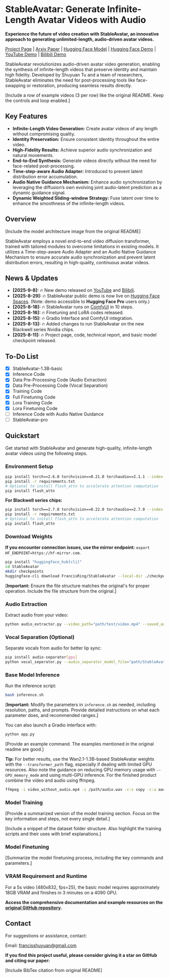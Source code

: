 # StableAvatar: Generate Infinite-Length Avatar Videos with Audio

**Experience the future of video creation with StableAvatar, an innovative approach to generating unlimited-length, audio-driven avatar videos.**

[Project Page](https://francis-rings.github.io/StableAvatar) | [Arxiv Paper](https://arxiv.org/abs/2508.08248) | [Hugging Face Model](https://huggingface.co/FrancisRing/StableAvatar/tree/main) | [Hugging Face Demo](https://huggingface.co/spaces/YinmingHuang/StableAvatar) | [YouTube Demo](https://www.youtube.com/watch?v=6lhvmbzvv3Y) | [Bilibili Demo](https://www.bilibili.com/video/BV1hUt9z4EoQ)

StableAvatar revolutionizes audio-driven avatar video generation, enabling the synthesis of infinite-length videos that preserve identity and maintain high fidelity.  Developed by Shuyuan Tu and a team of researchers, StableAvatar eliminates the need for post-processing tools like face-swapping or restoration, producing seamless results directly.

[Include a row of example videos (3 per row) like the original README. Keep the controls and loop enabled.]

## Key Features

*   **Infinite-Length Video Generation:** Create avatar videos of any length without compromising quality.
*   **Identity Preservation:**  Ensure consistent identity throughout the entire video.
*   **High-Fidelity Results:**  Achieve superior audio synchronization and natural movements.
*   **End-to-End Synthesis:**  Generate videos directly without the need for face-related post-processing.
*   **Time-step-aware Audio Adapter:** Introduced to prevent latent distribution error accumulation.
*   **Audio Native Guidance Mechanism:** Enhance audio synchronization by leveraging the diffusion’s own evolving joint audio-latent prediction as a dynamic guidance signal.
*   **Dynamic Weighted Sliding-window Strategy:** Fuse latent over time to enhance the smoothness of the infinite-length videos.

## Overview

[Include the model architecture image from the original README]

StableAvatar employs a novel end-to-end video diffusion transformer, trained with tailored modules to overcome limitations in existing models. It utilizes a Time-step-aware Audio Adapter and an Audio Native Guidance Mechanism to ensure accurate audio synchronization and prevent latent distribution errors, resulting in high-quality, continuous avatar videos.

## News & Updates

*   **[2025-9-8]:** 🔥  New demo released on [YouTube](https://www.youtube.com/watch?v=GH4hrxIis3Q) and [Bilibili](https://www.bilibili.com/video/BV1jGYPzqEux).
*   **[2025-8-29]:** 🔥 StableAvatar public demo is now live on [Hugging Face Spaces](https://huggingface.co/spaces/YinmingHuang/StableAvatar). (Note: demo accessible to **Hugging Face Pro** users only.)
*   **[2025-8-18]:** 🔥 StableAvatar runs on [ComfyUI](https://github.com/smthemex/ComfyUI_StableAvatar) in 10 steps.
*   **[2025-8-16]:** 🔥 Finetuning and LoRA codes released.
*   **[2025-8-15]:** 🔥 Gradio Interface and ComfyUI integration.
*   **[2025-8-13]:** 🔥 Added changes to run StableAvatar on the new Blackwell series Nvidia chips.
*   **[2025-8-11]:** 🔥 Project page, code, technical report, and basic model checkpoint released.

## To-Do List

*   [x] StableAvatar-1.3B-basic
*   [x] Inference Code
*   [x] Data Pre-Processing Code (Audio Extraction)
*   [x] Data Pre-Processing Code (Vocal Separation)
*   [x] Training Code
*   [x] Full Finetuning Code
*   [x] Lora Training Code
*   [x] Lora Finetuning Code
*   [ ] Inference Code with Audio Native Guidance
*   [ ] StableAvatar-pro

## Quickstart

Get started with StableAvatar and generate high-quality, infinite-length avatar videos using the following steps.

### Environment Setup

```bash
pip install torch==2.6.0 torchvision==0.21.0 torchaudio==2.1.1 --index-url https://download.pytorch.org/whl/cu124
pip install -r requirements.txt
# Optional to install flash_attn to accelerate attention computation
pip install flash_attn
```

**For Blackwell series chips:**

```bash
pip install torch==2.7.0 torchvision==0.22.0 torchaudio==2.7.0 --index-url https://download.pytorch.org/whl/cu128
pip install -r requirements.txt
# Optional to install flash_attn to accelerate attention computation
pip install flash_attn
```

### Download Weights

**If you encounter connection issues, use the mirror endpoint:** `export HF_ENDPOINT=https://hf-mirror.com`.

```bash
pip install "huggingface_hub[cli]"
cd StableAvatar
mkdir checkpoints
huggingface-cli download FrancisRing/StableAvatar --local-dir ./checkpoints
```

[**Important:**  Ensure the file structure matches the original's for proper operation. Include the file structure from the original.]

### Audio Extraction

Extract audio from your video:

```bash
python audio_extractor.py --video_path="path/test/video.mp4" --saved_audio_path="path/test/audio.wav"
```

### Vocal Separation (Optional)

Separate vocals from audio for better lip sync:

```bash
pip install audio-separator[gpu]
python vocal_seperator.py --audio_separator_model_file="path/StableAvatar/checkpoints/Kim_Vocal_2.onnx" --audio_file_path="path/test/audio.wav" --saved_vocal_path="path/test/vocal.wav"
```

### Base Model Inference

Run the inference script:

```bash
bash inference.sh
```

[**Important:**  Modify the parameters in `inference.sh` as needed, including resolution, paths, and prompts.  Provide detailed instructions on what each parameter does, and recommended ranges.]

You can also launch a Gradio interface with:

```bash
python app.py
```

[Provide an example command. The examples mentioned in the original readme are good.]

**Tip:**  For better results, use the Wan2.1-1.3B-based StableAvatar weights with the `--transformer_path` flag, especially if dealing with limited GPU resources. Also note the guidance on reducing GPU memory usage with  `--GPU_memory_mode` and using multi-GPU inference. For the finished product combine the video and audio using ffmpeg.

```bash
ffmpeg -i video_without_audio.mp4 -i /path/audio.wav -c:v copy -c:a aac -shortest /path/output_with_audio.mp4
```

### Model Training

[Provide a summarized version of the model training section. Focus on the key information and steps, not every single detail.]

[Include a snippet of the dataset folder structure. Also highlight the training scripts and their uses with brief explanations.]

### Model Finetuning

[Summarize the model finetuning process, including the key commands and parameters.]

### VRAM Requirement and Runtime

For a 5s video (480x832, fps=25), the basic model requires approximately 18GB VRAM and finishes in 3 minutes on a 4090 GPU.

**Access the comprehensive documentation and example resources on the [original GitHub repository](https://github.com/Francis-Rings/StableAvatar).**

## Contact

For suggestions or assistance, contact:

Email: francisshuyuan@gmail.com

**If you find this project useful, please consider giving it a star on GitHub and citing our paper:**

[Include BibTex citation from original README]